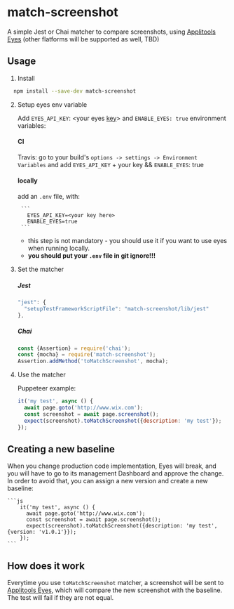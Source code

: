 # match-screenshot

A simple Jest or Chai matcher to compare screenshots, using [Applitools Eyes](https://applitools.com/) (other flatforms will be supported as well, TBD)


## Usage

1. Install

```bash
  npm install --save-dev match-screenshot
```

2. Setup eyes env variable

    Add `EYES_API_KEY`: <your eyes [key](https://applitools.com/docs/topics/overview/obtain-api-key.html)> and `ENABLE_EYES: true` environment variables:

    #### CI

      Travis: go to your build's `options -> settings -> Environment Variables` and add `EYES_API_KEY` + your key && `ENABLE_EYES`: true


    #### locally

      add an `.env` file, with:

        ```
          EYES_API_KEY=<your key here>
          ENABLE_EYES=true
        ```

      - this step is not mandatory - you should use it if you want to use eyes when running locally.
      - **you should put your `.env` file in git ignore!!!**


3. Set the matcher

    ##### Jest

    ```js
    "jest": {
      "setupTestFrameworkScriptFile": "match-screenshot/lib/jest"
    },
    ```

    ##### Chai

    ```js
    const {Assertion} = require('chai');
    const {mocha} = require('match-screenshot');
    Assertion.addMethod('toMatchScreenshot', mocha);
    ```

3. Use the matcher

    Puppeteer example:

    ```js
    it('my test', async () {
      await page.goto('http://www.wix.com');
      const screenshot = await page.screenshot();
      expect(screenshot).toMatchScreenshot({description: 'my test'});
    });
    ```


## Creating a new baseline

When you change production code implementation, Eyes will break, and you will have to go to its management Dashboard and approve the change. In order to avoid that, you can assign a new version and create a new baseline:

    ```js
        it('my test', async () {
          await page.goto('http://www.wix.com');
          const screenshot = await page.screenshot();
          expect(screenshot).toMatchScreenshot({description: 'my test', {version: 'v1.0.1'}});
        });
    ```


## How does it work

Everytime you use `toMatchScreenshot` matcher, a screenshot will be sent to [Applitools Eyes](https://applitools.com/), which will compare the new screenshot with the baseline. The test will fail if they are not equal.

